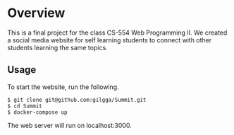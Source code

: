 # Overview
This is a final project for the class CS-554 Web Programming II. We created a social media website for self learning students to connect with other students learning the same topics.

## Usage
To start the website, run the following. 
```
$ git clone git@github.com:gilgga/Summit.git
$ cd Summit
$ docker-compose up
```
The web server will run on localhost:3000. 
